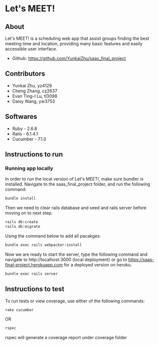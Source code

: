 # Let's MEET!
## About

Let's MEET! is a scheduling web app that assist groups finding the best meeting time and location, providing many basic features and easily accessible user interface.
* Github: https://github.com/YunkaiZhu/saas_final_project

## Contributors
* Yunkai Zhu, yz4129
* Cheng Zhang, cz2637
* Evan Ting-l Lu, tl3098
* Daisy Wang, yw3753

## Softwares
* Ruby - 2.6.8
* Rails - 6.1.4.1
* Cucumber - 7.1.0

## Instructions to run
### Running app locally
In order to run the local version of Let's MEET!, make sure bundler is installed. Navigate to the saas_final_project folder, and run the following command:
```bash
bundle install
```
Then we need to clear rails database and seed and rails server before moving on to next step. 
```bash
rails db:create
rails db:migrate
```
Using the command below to add all pacakges:
```bash
bundle exec rails webpacker:install 

```
Now we are ready to start the server, type the following command and 
navigate to http://localhost:3000 (local deployment) or go to https://saas-final-project.herokuapp.com for a deployed version on heroku.

```bash
bundle exec rails server
```

## Instructions to test
To run tests or view coverage, use either of the following commands:
```bash
rake cucumber
```
OR

```bash
rspec
```
rspec will generate a coverage report under coverage folder


